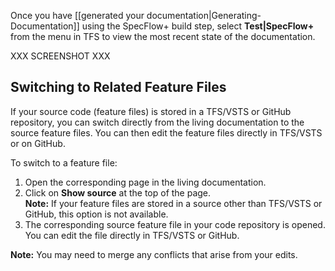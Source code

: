 Once you have [[generated your documentation|Generating-Documentation]] using the SpecFlow+ build step, select **Test|SpecFlow+** from the menu in TFS to view the most recent state of the documentation.

XXX SCREENSHOT XXX


## Switching to Related Feature Files
If your source code (feature files) is stored in a TFS/VSTS or GitHub repository, you can switch directly from the living documentation to the source feature files. You can then edit the feature files directly in TFS/VSTS or on GitHub.


To switch to a feature file:  
1. Open the corresponding page in the living documentation.
1. Click on **Show source** at the top of the page.  
  **Note:** If your feature files are stored in a source other than TFS/VSTS or GitHub, this option is not available. 
1. The corresponding source feature file in your code repository is opened. You can edit the file directly in TFS/VSTS or GitHub.

**Note:** You may need to merge any conflicts that arise from your edits.